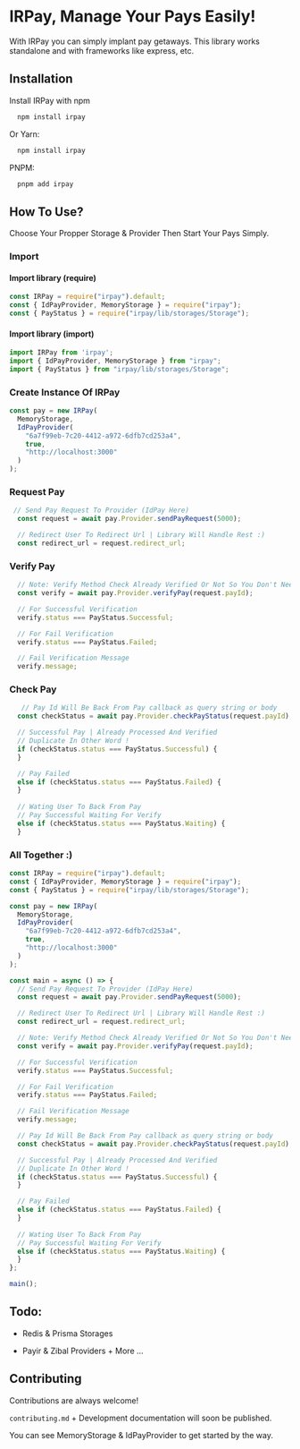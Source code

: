 
# IRPay, Manage Your Pays Easily!

With IRPay you can simply implant pay getaways. This library works standalone and with frameworks like express, etc.

## Installation

Install IRPay with npm

```bash
  npm install irpay
```

Or Yarn:

```bash
  npm install irpay
``` 

PNPM:
```bash
  pnpm add irpay
``` 
## How To Use?
Choose Your Propper Storage & Provider Then Start Your Pays Simply.

### Import 
#### Import library (require)
```javascript
const IRPay = require("irpay").default;
const { IdPayProvider, MemoryStorage } = require("irpay");
const { PayStatus } = require("irpay/lib/storages/Storage");
```
#### Import library (import)
```javascript
import IRPay from 'irpay';
import { IdPayProvider, MemoryStorage } from "irpay";
import { PayStatus } from "irpay/lib/storages/Storage";
```

### Create Instance Of IRPay 
```javascript
const pay = new IRPay(
  MemoryStorage,
  IdPayProvider(
    "6a7f99eb-7c20-4412-a972-6dfb7cd253a4",
    true,
    "http://localhost:3000"
  )
);
```

### Request Pay
```javascript 
 // Send Pay Request To Provider (IdPay Here)
  const request = await pay.Provider.sendPayRequest(5000);

  // Redirect User To Redirect Url | Library Will Handle Rest :)
  const redirect_url = request.redirect_url;
```

### Verify Pay
```javascript 
  // Note: Verify Method Check Already Verified Or Not So You Don't Need To Use CheckStatus For Verify
  const verify = await pay.Provider.verifyPay(request.payId);

  // For Successful Verification
  verify.status === PayStatus.Successful;

  // For Fail Verification
  verify.status === PayStatus.Failed;

  // Fail Verification Message
  verify.message;
```

### Check Pay
```javascript 
   // Pay Id Will Be Back From Pay callback as query string or body
  const checkStatus = await pay.Provider.checkPayStatus(request.payId);

  // Successful Pay | Already Processed And Verified
  // Duplicate In Other Word !
  if (checkStatus.status === PayStatus.Successful) {
  }

  // Pay Failed
  else if (checkStatus.status === PayStatus.Failed) {
  }
  
  // Wating User To Back From Pay
  // Pay Successful Waiting For Verify
  else if (checkStatus.status === PayStatus.Waiting) {
  }
```

### All Together :)
```javascript
const IRPay = require("irpay").default;
const { IdPayProvider, MemoryStorage } = require("irpay");
const { PayStatus } = require("irpay/lib/storages/Storage");

const pay = new IRPay(
  MemoryStorage,
  IdPayProvider(
    "6a7f99eb-7c20-4412-a972-6dfb7cd253a4",
    true,
    "http://localhost:3000"
  )
);

const main = async () => {
  // Send Pay Request To Provider (IdPay Here)
  const request = await pay.Provider.sendPayRequest(5000);

  // Redirect User To Redirect Url | Library Will Handle Rest :)
  const redirect_url = request.redirect_url;

  // Note: Verify Method Check Already Verified Or Not So You Don't Need To Use CheckStatus For Verify
  const verify = await pay.Provider.verifyPay(request.payId);

  // For Successful Verification
  verify.status === PayStatus.Successful;

  // For Fail Verification
  verify.status === PayStatus.Failed;

  // Fail Verification Message
  verify.message;

  // Pay Id Will Be Back From Pay callback as query string or body
  const checkStatus = await pay.Provider.checkPayStatus(request.payId);

  // Successful Pay | Already Processed And Verified
  // Duplicate In Other Word !
  if (checkStatus.status === PayStatus.Successful) {
  }

  // Pay Failed
  else if (checkStatus.status === PayStatus.Failed) {
  }
  
  // Wating User To Back From Pay
  // Pay Successful Waiting For Verify
  else if (checkStatus.status === PayStatus.Waiting) {
  }
};

main();
```


## Todo:

- Redis & Prisma Storages

- Payir & Zibal Providers + More ...


## Contributing

Contributions are always welcome!

`contributing.md` + Development documentation will soon be published.

You can see MemoryStorage & IdPayProvider to get started by the way.


